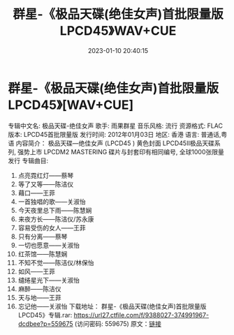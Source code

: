 ﻿---
title: 群星-《极品天碟(绝佳女声)首批限量版LPCD45》WAV+CUE
date: 2023-01-10 20:40:15
categories: WAV车载音乐、镜像
tags: 华语中文
---
# 群星-《极品天碟(绝佳女声)首批限量版LPCD45》[WAV+CUE]

专辑中文名: 极品天碟-绝佳女声
歌手: 雨果群星
音乐风格: 流行
资源格式: FLAC
版本: LPCD45首批限量版
发行时间: 2012年01月03日
地区: 香港
语言: 普通话,粤语
内容简介：
极品天碟—绝佳女声 (LPCD45 ) 黄色封面 LPCD45II极品天碟系列, 强势上市 LPCDM2 MASTERING
碟片与封套印有相同编号, 全球1000张限量发行
专辑曲目:
01. 点亮霓红灯——蔡琴
02. 等了又等——陈洁仪
03. 藉口——王菲
04. 一首独唱的歌——关淑怡
05. 今天夜里总下雨——陈慧娴
06. 来夜方长——陈洁仪/苏永康
07. 容易受伤的女人——王菲
08. 只有分离——蔡琴
09. 一切也愿意——关淑怡
10. 红茶馆——陈慧娴
11. 不知不觉——陈洁仪/林保怡
12. 如风——王菲
13. 缱绻星光下——关淑怡
14. 麻醉——陈洁仪
15. 天与地——王菲
16. 忘记他——关淑怡
下载地址：
群星-《极品天碟(绝佳女声)首批限量版LPCD45》专辑.rar:
https://url27.ctfile.com/f/9388027-374991967-dcdbee?p=559675
(访问密码: 559675)
原文：[链接](https://blog.sina.com.cn/s/blog_1647c7e76010310n7.html)
